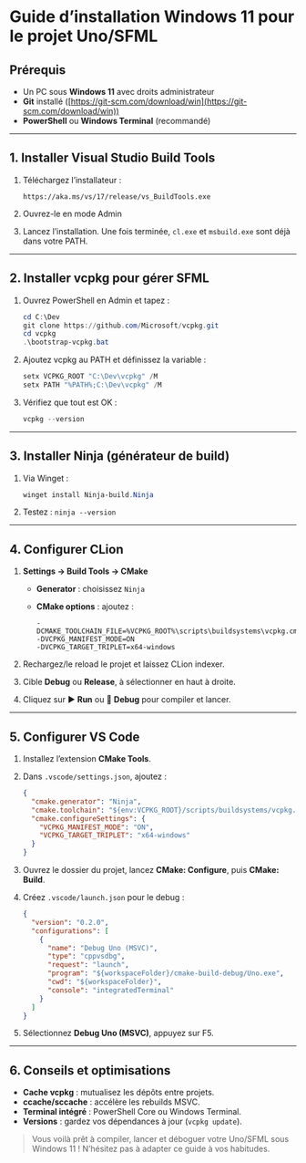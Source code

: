 # Guide d’installation Windows 11 pour le projet Uno/SFML

## Prérequis

* Un PC sous **Windows 11** avec droits administrateur
* **Git** installé ([https://git-scm.com/download/win](https://git-scm.com/download/win))
* **PowerShell** ou **Windows Terminal** (recommandé)

---

## 1. Installer Visual Studio Build Tools

1. Téléchargez l’installateur :

   ```
   https://aka.ms/vs/17/release/vs_BuildTools.exe
   ```
2. Ouvrez-le en mode Admin
3. Lancez l’installation. Une fois terminée, `cl.exe` et `msbuild.exe` sont déjà dans votre PATH.

---

## 2. Installer vcpkg pour gérer SFML

1. Ouvrez PowerShell en Admin et tapez :

   ```powershell
   cd C:\Dev
   git clone https://github.com/Microsoft/vcpkg.git
   cd vcpkg
   .\bootstrap-vcpkg.bat
   ```
2. Ajoutez vcpkg au PATH et définissez la variable :

   ```powershell
   setx VCPKG_ROOT "C:\Dev\vcpkg" /M
   setx PATH "%PATH%;C:\Dev\vcpkg" /M
   ```
3. Vérifiez que tout est OK :

   ```powershell
   vcpkg --version
   ```

---

## 3. Installer Ninja (générateur de build)

1. Via Winget :

   ```powershell
   winget install Ninja-build.Ninja
   ```
2. Testez : `ninja --version`

---

## 4. Configurer CLion

1. **Settings → Build Tools → CMake**

    * **Generator** : choisissez `Ninja`
    * **CMake options** : ajoutez :

      ```
      -DCMAKE_TOOLCHAIN_FILE=%VCPKG_ROOT%\scripts\buildsystems\vcpkg.cmake
      -DVCPKG_MANIFEST_MODE=ON
      -DVCPKG_TARGET_TRIPLET=x64-windows
      ```
2. Rechargez/le reload le projet et laissez CLion indexer.
3. Cible **Debug** ou **Release**, à sélectionner en haut à droite.
4. Cliquez sur ▶️ **Run** ou 🐞 **Debug** pour compiler et lancer.

---

## 5. Configurer VS Code

1. Installez l’extension **CMake Tools**.
2. Dans `.vscode/settings.json`, ajoutez :

   ```json
   {
     "cmake.generator": "Ninja",
     "cmake.toolchain": "${env:VCPKG_ROOT}/scripts/buildsystems/vcpkg.cmake",
     "cmake.configureSettings": {
       "VCPKG_MANIFEST_MODE": "ON",
       "VCPKG_TARGET_TRIPLET": "x64-windows"
     }
   }
   ```
3. Ouvrez le dossier du projet, lancez **CMake: Configure**, puis **CMake: Build**.
4. Créez `.vscode/launch.json` pour le debug :

   ```json
   {
     "version": "0.2.0",
     "configurations": [
       {
         "name": "Debug Uno (MSVC)",
         "type": "cppvsdbg",
         "request": "launch",
         "program": "${workspaceFolder}/cmake-build-debug/Uno.exe",
         "cwd": "${workspaceFolder}",
         "console": "integratedTerminal"
       }
     ]
   }
   ```
5. Sélectionnez **Debug Uno (MSVC)**, appuyez sur F5.

---

## 6. Conseils et optimisations

* **Cache vcpkg** : mutualisez les dépôts entre projets.
* **ccache/sccache** : accélère les rebuilds MSVC.
* **Terminal intégré** : PowerShell Core ou Windows Terminal.
* **Versions** : gardez vos dépendances à jour (`vcpkg update`).

> Vous voilà prêt à compiler, lancer et déboguer votre Uno/SFML sous Windows 11 ! N’hésitez pas à adapter ce guide à vos habitudes.
